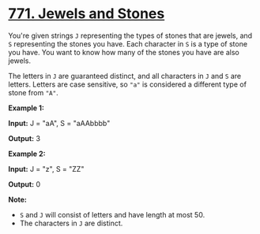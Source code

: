 # [771. Jewels and Stones](https://leetcode.com/problems/jewels-and-stones/)

You're given strings `J` representing the types of stones that are jewels, and `S` representing the stones you have. Each character in `S` is a type of stone you have. You want to know how many of the stones you have are also jewels.

The letters in `J` are guaranteed distinct, and all characters in `J` and `S` are letters. Letters are case sensitive, so `"a"` is considered a different type of stone from `"A"`.

**Example 1:**

**Input:** J = "aA", S = "aAAbbbb"

**Output:** 3

**Example 2:**

**Input:** J = "z", S = "ZZ"

**Output:** 0

**Note:**

- `S` and `J` will consist of letters and have length at most 50.
- The characters in `J` are distinct.
